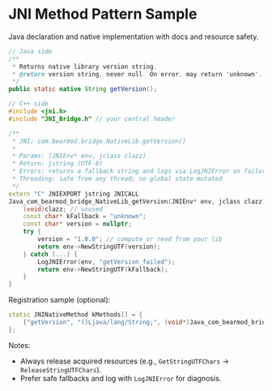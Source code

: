 # JNI Method Pattern Sample

Java declaration and native implementation with docs and resource safety.

```java
// Java side
/**
 * Returns native library version string.
 * @return version string, never null. On error, may return "unknown".
 */
public static native String getVersion();
```

```c++
// C++ side
#include <jni.h>
#include "JNI_Bridge.h" // your central header

/**
 * JNI: com.bearmod.bridge.NativeLib.getVersion()
 *
 * Params: (JNIEnv* env, jclass clazz)
 * Return: jstring (UTF-8)
 * Errors: returns a fallback string and logs via LogJNIError on failures
 * Threading: safe from any thread; no global state mutated
 */
extern "C" JNIEXPORT jstring JNICALL
Java_com_bearmod_bridge_NativeLib_getVersion(JNIEnv* env, jclass clazz) {
    (void)clazz; // unused
    const char* kFallback = "unknown";
    const char* version = nullptr;
    try {
        version = "1.0.0"; // compute or read from your lib
        return env->NewStringUTF(version);
    } catch (...) {
        LogJNIError(env, "getVersion failed");
        return env->NewStringUTF(kFallback);
    }
}
```

Registration sample (optional):

```c++
static JNINativeMethod kMethods[] = {
    {"getVersion", "()Ljava/lang/String;", (void*)Java_com_bearmod_bridge_NativeLib_getVersion},
};
```

Notes:
- Always release acquired resources (e.g., `GetStringUTFChars` → `ReleaseStringUTFChars`).
- Prefer safe fallbacks and log with `LogJNIError` for diagnosis.
